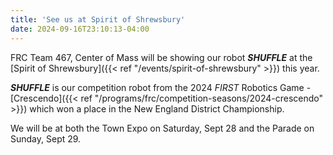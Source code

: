```yaml
---
title: 'See us at Spirit of Shrewsbury'
date: 2024-09-16T23:10:13-04:00
---
```


FRC Team 467, Center of Mass will be showing our robot **_SHUFFLE_** at the [Spirit of Shrewsbury]({{< ref "/events/spirit-of-shrewsbury" >}}) this year.

**_SHUFFLE_** is our competition robot from the 2024 _FIRST_ Robotics Game - [Crescendo]({{< ref "/programs/frc/competition-seasons/2024-crescendo" >}}) which won a place in the New England District Championship.

We will be at both the Town Expo on Saturday, Sept 28 and the Parade on Sunday, Sept 29.